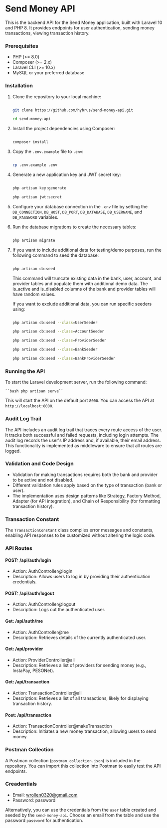 # Send Money API

This is the backend API for the Send Money application, built with Laravel 10 and PHP 8. It provides endpoints for user authentication, sending money transactions, viewing transaction history.

### Prerequisites

- PHP (>= 8.0)
- Composer (>= 2.x)
- Laravel CLI (>= 10.x)
- MySQL or your preferred database

### Installation

1. Clone the repository to your local machine:

   ```bash

   git clone https://github.com/hybrus/send-money-api.git

   cd send-money-api

   ```
2. Install the project dependencies using Composer:

   ```bash

   composer install

   ```
3. Copy the `.env.example` file to `.env`:

   ```bash

   cp .env.example .env

   ```
4. Generate a new application key and JWT secret key:

   ```bash

   php artisan key:generate

   php artisan jwt:secret

   ```
5. Configure your database connection in the `.env` file by setting the `DB_CONNECTION`, `DB_HOST`, `DB_PORT`, `DB_DATABASE`, `DB_USERNAME`, and `DB_PASSWORD` variables.
6. Run the database migrations to create the necessary tables:

   ```bash

   php artisan migrate

   ```
7. If you want to include additional data for testing/demo purposes, run the following command to seed the database:

   ```bash

   php artisan db:seed

   ```

   This command will truncate existing data in the bank, user, account, and provider tables and populate them with additional demo data. The is_active and is_disabled columns of the bank and provider tables will have random values.

   If you want to exclude additional data, you can run specific seeders using:

   ```bash

   php artisan db:seed --class=UserSeeder

   php artisan db:seed --class=AccountSeeder

   php artisan db:seed --class=ProviderSeeder

   php artisan db:seed --class=BankSeeder

   php artisan db:seed --class=BankProviderSeeder

   ```

### Running the API

To start the Laravel development server, run the following command:

    ``bash php artisan serve``

This will start the API on the default port `8000`. You can access the API at `http://localhost:8000`.

### Audit Log Trail

The API includes an audit log trail that traces every route access of the user. It tracks both successful and failed requests, including login attempts. The audit log records the user's IP address and, if available, their email address. This functionality is implemented as middleware to ensure that all routes are logged.

### Validation and Code Design

- Validation for making transactions requires both the bank and provider to be active and not disabled.
- Different validation rules apply based on the type of transaction (bank or user).
- The implementation uses design patterns like Strategy, Factory Method, Adapter (for API integration), and Chain of Responsibility (for formatting transaction history).

### Transaction Constant

The `TransactionConstant` class compiles error messages and constants, enabling API responses to be customized without altering the logic code.

### API Routes

#### POST: /api/auth/login

- Action: AuthController@login
- Description: Allows users to log in by providing their authentication credentials.

#### POST: /api/auth/logout

- Action: AuthController@logout
- Description: Logs out the authenticated user.

#### Get: /api/auth/me

- Action: AuthController@me
- Description: Retrieves details of the currently authenticated user.

#### Get: /api/provider

- Action: ProviderController@all
- Description: Retrieves a list of providers for sending money (e.g., InstaPay, PESONet).

#### Get: /api/transaction

- Action: TransactionController@all
- Description: Retrieves a list of all transactions, likely for displaying transaction history.

#### Post: /api/transaction

- Action: TransactionController@makeTransaction
- Description: Initiates a new money transaction, allowing users to send money.

### Postman Collection

A Postman collection (`postman_collection.json`) is included in the repository. You can import this collection into Postman to easily test the API endpoints.


### Creadentials

- Email: wrollen0320@gmail.com
- Password: password

Alternatively, you can use the credentials from the `user` table created and seeded by the `send-money-api`. Choose an email from the table and use the password `password` for authentication.

